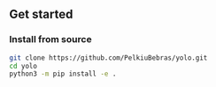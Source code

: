  ## Get started

 ### Install from source

```sh
git clone https://github.com/PelkiuBebras/yolo.git
cd yolo
python3 -m pip install -e .
```
